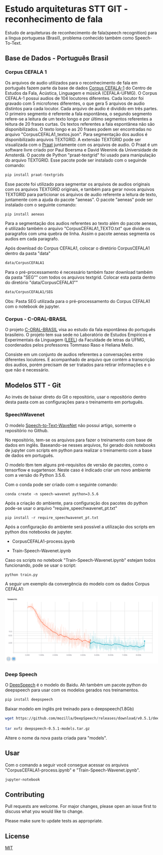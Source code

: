 # Estudo arquiteturas STT GIT - reconhecimento de fala

Estudo de arquiteturas de reconhecimento de fala(speech recognition) para a língua portuguesa (Brasil), problema conhecido também como Speech-To-Text. 

## Base de Dados - Português Brasil

### Corpus CEFALA 1

Os arquivos de audio utilizados para o reconhecimento de fala em português fazem parte da base de dados [Corpus CEFALA-1](https://www.cefala.org/pages/base-de-dados-corpus-cefala-1.html#base-de-dados-corpus-cefala-1) do Centro de Estudos da Fala, Acústica, Linguagem e músicA (CEFALA-UFMG). O Corpus CEFALA-1 possui audios de 104 locutores diferentes. Cada locutor foi gravado com 5 microfones diferentes, o que gera 5 arquivos de audio distintos para cada locutor. Cada arquivo de audio é dividido em três partes. O primeiro segmento é referente a fala espontânea, o segundo segmento refere-se a leitura de um texto longo e por último segmentos referentes a leitura de 20 frases curtas. Os textos referentes a fala espontânea não são disponibilizados. O texto longo e as 20 frases podem ser encontradas no arquivo "CorpusCEFALA1_textos.json". Para segmentação dos audios é disponibilizado arquivos TEXTGRID. A extensão TEXTGRID pode ser visualizada com o [Praat](https://www.fon.hum.uva.nl/praat/) juntamente com os arquivos de audio. O Praat é um software livre criado por Paul Boersma e David Weenink da Universidade de Amsterdã. O pacote de Python "praat-textgrid" foi usado para manipulação do arquivo TEXTGRID. Esse pacote pode ser  instalado com o seguinde comando:

```bash
pip install praat-textgrids
```

Esse pacote foi utilizado para segmentar os arquivos de audios originais com os arquivos TEXTGRID originais, e também para gerar novos arquivos TEXTGRID para particionar os arquivos de audio referente a leitura de texto, juntamente com a ajuda do pacote "aeneas". O pacote "aeneas" pode ser instalado com o seguinte comando:

```bash
pip install aeneas
```
Para a segmentação dos audios referentes ao texto além do pacote aeneas, é utilizado também o arquivo "CorpusCEFALA1_TEXTO.txt" que divide os paragrafos com uma quebra de linha. Assim o pacote aeneas segmenta os audios em cada paragrafo.

Após download do Corpus CEFALA1, colocar o diretório CorpusCEFALA1 dentro da pasta "data"

```bash
data/CorpusCEFALA1
```

Para o pré-processamento é necessário também fazer download também da pasta "SEG"" com todos os arquivos textgrid. Colocar esta pasta dentro do diretório "data/CorpusCEFALA1""

```bash
data/CorpusCEFALA1/SEG
```

Obs: Pasta SEG utilizada para o pré-processamento do Corpus CEFALA1 com o notebook de jupyter.

### Corpus - C-ORAL-BRASIL


O projeto [C-ORAL-BRASIL](http://www.c-oral-brasil.org/) visa ao estudo da fala espontânea do português brasileiro. O projeto tem sua sede no Laboratório de Estudos Empíricos e Experimentais da Linguagem ([LEEL](http://www.letras.ufmg.br/leel/)) da Faculdade de letras da UFMG, coordenados pelos professores Tommaso Raso e Heliana Mello.

Consiste em um conjunto de audios referentes a conversações entre diferentes locutores. E acompanhado de arquivo que contém a transcrição dos audios, porém precisam de ser tratados para retirar informações e o que não é necessário.

## Modelos STT - Git

Ao invés de baixar direto do Git o repositório, usar o repositório dentro desta pasta com as configurações para o treinamento em português.

### SpeechWavenet

O modelo [Speech-to-Text-WaveNet](https://github.com/buriburisuri/speech-to-text-wavenet) não possui artigo, somente o repositório no Github. 

No repositório, tem-se os arquivos para fazer o treinamento com base de dados em inglês. Baseando-se nesses arquivos, foi gerado dois notebooks de jupyter com scripts em python para realizar o treinamento com a base de dados em português.

O modelo tbm tem alguns pré-requisitos de versão de pacotes, como o tensorflow e sugartensor. Neste caso é indicado criar um novo ambiente com a versão do Python 3.5.6.

Com o conda pode ser criado com o seguinte comando:

```
conda create -n speech-wavenet python=3.5.6
```
Após a criação do ambiente, para configuração dos pacotes do python pode-se usar o arquivo "require_speechwavenet_pt.txt"

```
pip install -r require_speechwavenet_pt.txt
```

Após a configuração do ambiente será possível a utilização dos scripts em python dos notebooks de jupyter.

* CorpusCEFALA1-process.ipynb

* Train-Speech-Wavenet.ipynb

Caso os scripts no notebook "Train-Speech-Wavenet.ipynb" estejam todos funcionando, pode se usar o script:

```
python train.py
```

A seguir um exemplo da convergência do modelo com os dados Corpus CEFALA1:

![Função de custo no treinamento Corpus CEFALA1](loss-train-speechwavenet.png?raw=true "Title")

### Deep Speech 

O [DeepSpeech](https://github.com/mozilla/DeepSpeech) é o modelo do Baidu. Ah também um pacote python do deepspeech para usar com os modelos gerados nos treinamentos.

```bash
pip install deepspeech
```

Baixar modelo em inglês pré treinado para o deepspeech(1.8Gb)

```bash
wget https://github.com/mozilla/DeepSpeech/releases/download/v0.5.1/deepspeech-0.5.1-models.tar.gz

tar xvfz deepspeech-0.5.1-models.tar.gz
```

Altere o nome da nova pasta criada para "models".

## Usar

Com o comando a seguir você consegue acessar os arquivos "CorpusCEFALA1-process.ipynb" e "Train-Speech-Wavenet.ipynb".

```bash
jupyter-notebook
```


## Contributing
Pull requests are welcome. For major changes, please open an issue first to discuss what you would like to change.

Please make sure to update tests as appropriate.

## License
[MIT](https://choosealicense.com/licenses/mit/)

